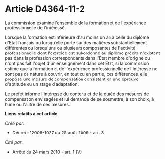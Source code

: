 # Article D4364-11-2

La commission examine l'ensemble de la formation et de l'expérience professionnelle de l'intéressé. 

Lorsque la formation est inférieure d'au moins un an à celle du diplôme d'Etat français ou lorsqu'elle porte sur des matières
substantiellement différentes ou lorsqu'une ou plusieurs composantes de l'activité professionnelle dont l'exercice est
subordonné au diplôme précité n'existent pas dans la profession correspondante dans l'Etat membre d'origine ou n'ont pas fait
l'objet d'un enseignement dans cet Etat, si la commission estime que la formation et de l'expérience professionnelle de
l'intéressé ne sont pas de nature à couvrir, en tout ou en partie, ces différences, elle propose une mesure de compensation
consistant en une épreuve d'aptitude ou un stage d'adaptation. 

Le préfet informe l'intéressé du contenu et de la durée des mesures de compensation envisagées et lui demande de se
soumettre, à son choix, à l'une ou l'autre de ces mesures.

**Liens relatifs à cet article**

_Créé par_:

  - Décret n°2009-1027 du 25 août 2009 - art. 3

_Cité par_:

  - Arrêté du 24 mars 2010 - art. 1 (V)
